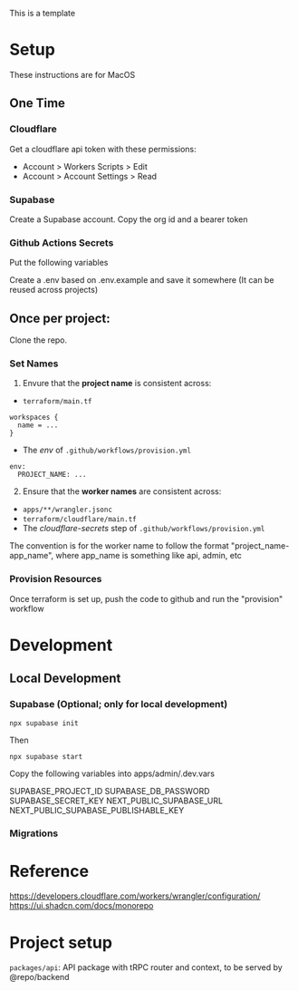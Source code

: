 This is a template

# Setup

These instructions are for MacOS

## One Time

### Cloudflare

Get a cloudflare api token with these permissions:

- Account > Workers Scripts > Edit
- Account > Account Settings > Read

### Supabase

Create a Supabase account. Copy the org id and a bearer token

### Github Actions Secrets

Put the following variables

Create a .env based on .env.example and save it somewhere (It can be reused across projects)

## Once per project:

Clone the repo.

### Set Names

1. Envure that the **project name** is consistent across:

- `terraform/main.tf`

```
workspaces {
  name = ...
}
```

- The *env* of `.github/workflows/provision.yml`

```
env:
  PROJECT_NAME: ...
```


2. Ensure that the **worker names** are consistent across:
- `apps/**/wrangler.jsonc`
- `terraform/cloudflare/main.tf`
- The *cloudflare-secrets* step of `.github/workflows/provision.yml`

The convention is for the worker name to follow the format "project_name-app_name", where app_name is something like api, admin, etc


### Provision Resources

Once terraform is set up, push the code to github and run the "provision" workflow


# Development

## Local Development

### Supabase (Optional; only for local development)

```
npx supabase init
```

Then

```
npx supabase start
```

Copy the following variables into apps/admin/.dev.vars

SUPABASE_PROJECT_ID
SUPABASE_DB_PASSWORD
SUPABASE_SECRET_KEY
NEXT_PUBLIC_SUPABASE_URL
NEXT_PUBLIC_SUPABASE_PUBLISHABLE_KEY



### Migrations




# Reference

https://developers.cloudflare.com/workers/wrangler/configuration/
https://ui.shadcn.com/docs/monorepo

# Project setup

`packages/api`: API package with tRPC router and context, to be served by @repo/backend